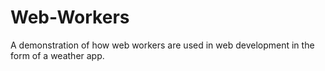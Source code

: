 # Web-Workers
A demonstration of how web workers are used in web development in the form of a weather app.
